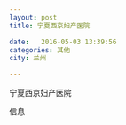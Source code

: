 ```yaml
--- 
layout: post 
title: 宁夏西京妇产医院

date:   2016-05-03 13:39:56 
categories: 其他  
city: 兰州
  
--- 
```

   
宁夏西京妇产医院

信息

